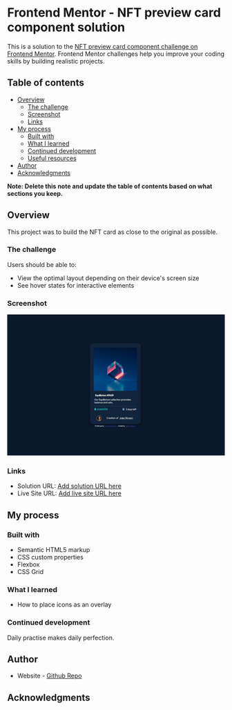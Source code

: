 # Frontend Mentor - NFT preview card component solution

This is a solution to the [NFT preview card component challenge on Frontend Mentor](https://www.frontendmentor.io/challenges/nft-preview-card-component-SbdUL_w0U). Frontend Mentor challenges help you improve your coding skills by building realistic projects. 

## Table of contents

- [Overview](#overview)
  - [The challenge](#the-challenge)
  - [Screenshot](#screenshot)
  - [Links](#links)
- [My process](#my-process)
  - [Built with](#built-with)
  - [What I learned](#what-i-learned)
  - [Continued development](#continued-development)
  - [Useful resources](#useful-resources)
- [Author](#author)
- [Acknowledgments](#acknowledgments)

**Note: Delete this note and update the table of contents based on what sections you keep.**

## Overview
This project was to build the NFT card as close to the original as possible.

### The challenge

Users should be able to:

- View the optimal layout depending on their device's screen size
- See hover states for interactive elements

### Screenshot

![](./images/screenshot.jpg)

### Links

- Solution URL: [Add solution URL here](https://github.com/Robert-Thaiyah)
- Live Site URL: [Add live site URL here](https://robert-thaiyah.github.io/NFT-preview-card/)

## My process

### Built with

- Semantic HTML5 markup
- CSS custom properties
- Flexbox
- CSS Grid

### What I learned

- How to place icons as an overlay

### Continued development

Daily practise makes daily perfection.


## Author

- Website - [Github Repo](https://github.com/Robert-Thaiyah)

## Acknowledgments

